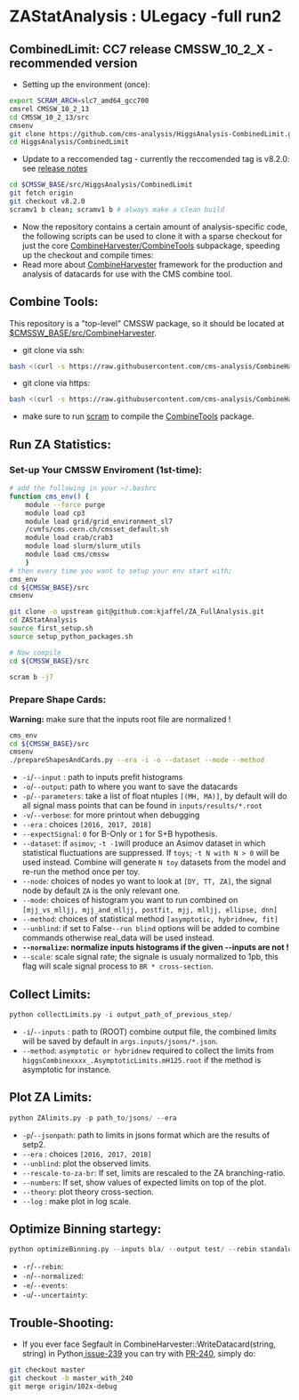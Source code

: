 # ZAStatAnalysis : ULegacy -full run2 
## CombinedLimit: CC7 release CMSSW_10_2_X - recommended version
- Setting up the environment (once):
```bash
export SCRAM_ARCH=slc7_amd64_gcc700
cmsrel CMSSW_10_2_13
cd CMSSW_10_2_13/src
cmsenv
git clone https://github.com/cms-analysis/HiggsAnalysis-CombinedLimit.git HiggsAnalysis/CombinedLimit
cd HiggsAnalysis/CombinedLimit
```
- Update to a reccomended tag - currently the reccomended tag is v8.2.0: see [release notes](https://github.com/cms-analysis/HiggsAnalysis-CombinedLimit/releases/tag/v8.2.0)

```bash
cd $CMSSW_BASE/src/HiggsAnalysis/CombinedLimit
git fetch origin
git checkout v8.2.0
scramv1 b clean; scramv1 b # always make a clean build
```
- Now the repository contains a certain amount of analysis-specific code, the following scripts can be used to clone it with a sparse checkout for just the core [CombineHarvester/CombineTools](https://github.com/cms-analysis/CombineHarvester/tree/master/CombineTools) subpackage, speeding up the checkout and compile times:
- Read more about [CombineHarvester](http://cms-analysis.github.io/CombineHarvester/) framework for the production and analysis of datacards for use with the CMS combine tool. 

## Combine Tools:
This repository is a "top-level" CMSSW package, so it should be located at [$CMSSW_BASE/src/CombineHarvester](https://cms-analysis.github.io/CombineHarvester/index.html#getting-started). 
- git clone via ssh:
```bash
bash <(curl -s https://raw.githubusercontent.com/cms-analysis/CombineHarvester/master/CombineTools/scripts/sparse-checkout-ssh.sh)
```
- git clone via https:
```bash
bash <(curl -s https://raw.githubusercontent.com/cms-analysis/CombineHarvester/master/CombineTools/scripts/sparse-checkout-https.sh)
```
- make sure to run [scram]() to compile the [CombineTools]() package.
## Run ZA Statistics:
### Set-up Your CMSSW Enviroment (1st-time):
```bash
# add the following in your ~/.bashrc
function cms_env() {
    module --force purge
    module load cp3
    module load grid/grid_environment_sl7
    /cvmfs/cms.cern.ch/cmsset_default.sh
    module load crab/crab3
    module load slurm/slurm_utils
    module load cms/cmssw
    }
# then every time you want to setup your env start with;
cms_env
cd ${CMSSW_BASE}/src
cmsenv
```
```bash
git clone -o upstream git@github.com:kjaffel/ZA_FullAnalysis.git
cd ZAStatAnalysis
source first_setup.sh
source setup_python_packages.sh

# Now compile
cd ${CMSSW_BASE}/src

scram b -j7
```
###  Prepare Shape Cards:
**Warning:** make sure that the inputs root file are normalized !
```bash
cms_env
cd ${CMSSW_BASE}/src
cmsenv
./prepareShapesAndCards.py --era -i -o --dataset --mode --method 
```
- ``-i``/``--input`` : path to inputs prefit histograms
- ``-o``/``--output``: path to where you want to save the datacards 
- ``-p``/``--parameters``: take a list of float ntuples ``[(MH, MA)]``, by default will do all signal mass points that can be found in ``inputs/results/*.root``
- ``-v``/``--verbose``: for more printout when debugging
- ``--era`` : choices ``[2016, 2017, 2018]``
- ``--expectSignal``: ``0`` for B-Only or ``1`` for S+B hypothesis.
- ``--dataset``: if ``asimov``; ``-t -1``will produce an Asimov dataset in which statistical fluctuations are suppressed. If ``toys``; ``-t N with N > 0`` will be used instead. Combine will generate ``N toy`` datasets from the model and re-run the method once per toy.
- ``--node``: choices of nodes yo want to look at ``[DY, TT, ZA]``, the signal node by default ``ZA`` is the only relevant one.
- ``--mode``: choices of histogram you want to run combined on ``[mjj_vs_mlljj, mjj_and_mlljj, postfit, mjj, mlljj, ellipse, dnn]``
- ``--method``: choices of statistical method ``[asymptotic, hybridnew, fit]``
- ``--unblind``: if set to False``--run blind`` options will be added to combine commands otherwise real_data will be used instead. 
- **``--normalize``: normalize inputs histograms if the given --inputs are not !**
- ``--scale``: scale signal rate; the signale is usualy normalized to 1pb, this flag will scale signal process to ``BR * cross-section``.
## Collect Limits:
```python
python collectLimits.py -i output_path_of_previous_step/
```
- ``-i``/``--inputs`` : path to (ROOT) combine output file, the combined limits will be saved by default in ``args.inputs/jsons/*.json``.
- ``--method``: ``asymptotic or hybridnew`` required to collect the limits from ``higgsCombinexxxx_.AsymptoticLimits.mH125.root`` if the method is asymptotic for instance.

## Plot ZA Limits:
```python
python ZAlimits.py -p path_to/jsons/ --era
```
- ``-p``/``--jsonpath``: path to limits in jsons format which are the results of setp2.
- ``--era`` : choices ``[2016, 2017, 2018]``
- ``--unblind``: plot the observed limits.
- ``--rescale-to-za-br``: If set, limits are rescaled to the ZA branching-ratio.
- ``--numbers``: If set, show values of expected limits on top of the plot.
- ``--theory``: plot theory cross-section.
- ``--log`` : make plot in log scale.
## Optimize Binning startegy: 
```python
python optimizeBinning.py --inputs bla/ --output test/ --rebin standalone
```
- ``-r``/``--rebin``:
- ``-n``/``--normalized``: 
- ``-e``/``--events``:
- ``-u``/``--uncertainty``:
## Trouble-Shooting:
- If you ever face Segfault in CombineHarvester::WriteDatacard(string, string) in Python[ issue-239](https://github.com/cms-analysis/CombineHarvester/issues/239) you can try with [PR-240](https://github.com/cms-analysis/CombineHarvester/pull/240), simply do:
```bash
git checkout master
git checkout -b master_with_240
git merge origin/102x-debug
```
